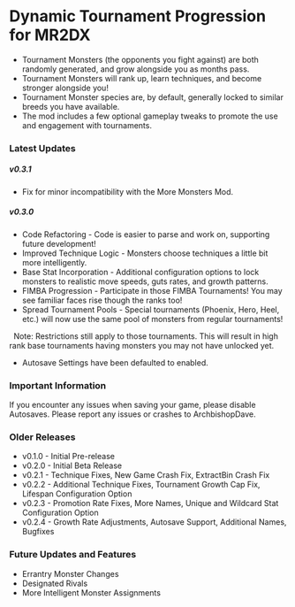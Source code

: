 ﻿# Dynamic Tournament Progression for MR2DX

* Tournament Monsters (the opponents you fight against) are both randomly generated, and grow alongside you as months pass.
* Tournament Monsters will rank up, learn techniques, and become stronger alongside you!
* Tournament Monster species are, by default, generally locked to similar breeds you have available.
* The mod includes a few optional gameplay tweaks to promote the use and engagement with tournaments.





### Latest Updates

##### v0.3.1

* Fix for minor incompatibility with the More Monsters Mod.



##### v0.3.0

* Code Refactoring - Code is easier to parse and work on, supporting future development!
* Improved Technique Logic - Monsters choose techniques a little bit more intelligently.
* Base Stat Incorporation - Additional configuration options to lock monsters to realistic move speeds, guts rates, and growth patterns.
* FIMBA Progression - Participate in those FIMBA Tournaments! You may see familiar faces rise though the ranks too!
* Spread Tournament Pools - Special tournaments (Phoenix, Hero, Heel, etc.) will now use the same pool of monsters from regular tournaments!

        Note: Restrictions still apply to those tournaments. This will result in high rank base tournaments having monsters you may not have unlocked yet.

* Autosave Settings have been defaulted to enabled.





### Important Information

If you encounter any issues when saving your game, please disable Autosaves.
Please report any issues or crashes to ArchbishopDave.



### Older Releases

* v0.1.0 - Initial Pre-release
* v0.2.0 - Initial Beta Release
* v0.2.1 - Technique Fixes, New Game Crash Fix, ExtractBin Crash Fix
* v0.2.2 - Additional Technique Fixes, Tournament Growth Cap Fix, Lifespan Configuration Option
* v0.2.3 - Promotion Rate Fixes, More Names, Unique and Wildcard Stat Configuration Option
* v0.2.4 - Growth Rate Adjustments, Autosave Support, Additional Names, Bugfixes



### Future Updates and Features

* Errantry Monster Changes
* Designated Rivals
* More Intelligent Monster Assignments
